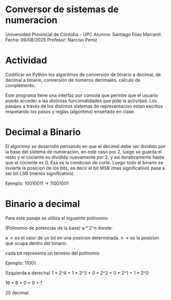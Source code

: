 # Conversor de sistemas de numeracion
 Universidad Provincial de Córdoba - UPC
 Alumno: Santiago Elias Marranti
 Fecha: 06/08/2025
 Profesor: Narciso Perez
 
# Actividad
 Codificar en Python los algoritmos de conversión de binario a decimal, de decimal a binario, conversión de números decimales, cálculo de complemento.

Este programa tiene una interfaz por consola que permite que el usuario pueda acceder a las distintas funcionalidades que pide la actividad. Los pasajes a través de los distintos sistemas de representacion estan escritos respetando los pasos y reglas (algoritmo) enseñado en clase.

# Decimal a Binario
El algoritmo se desarrolló pensando en que el decimal debe ser dividido por la base del sistema de numeracion, en este caso por 2, luego se guarda el resto y el cociente es dividido nuevamente por 2, y asi iterativamente hasta que el cociente es 0. Esa es la condicion de corte.
Luego todo el binario se invierte la posicion de los bits, es decir el bit MSB (mas significativo) pasa a ser bit LSB (menos significativo).

Ejemplo: 10010011 -> 11001001

# Binario a decimal
Para este pasaje se utiliza el sigueinte polinomio:

(Polinomio de potencias de la base)
a * 2^n donde:

a -> es el valor de un bit en una posicion determinada.
n -> es la posicion que ocupa dentro del binario.

cada bit representa un termino del polinomio

Ejemplo: 11001

(Izquierda a derecha)
1 * 2^4 + 1 * 2^3 + 0 * 2^2 + 0 * 2^1 + 1 * 2^0

16      + 8       + 0       + 0       + 1

25 decimal.


